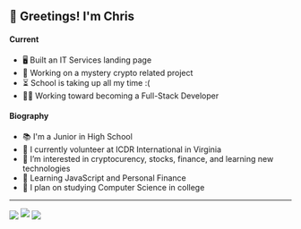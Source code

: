 <h2>👋 Greetings! I'm Chris</h2>
<h4>Current</h4>
<ul>
	<li>🖥️ Built an IT Services landing page</li>
	<li>💸 Working on a mystery crypto related project</li>
	<li>⏳ School is taking up all my time :(</li>
	<li>👨‍💻 Working toward becoming a Full-Stack Developer</li>
</ul>

<h4>Biography</h4>
<ul>
	<li>📚 I'm a Junior in High School</li>
	<li>🏢 I currently volunteer at ICDR International in Virginia</li>
	<li>👀 I’m interested in cryptocurency, stocks, finance, and learning new technologies</li>
	<li>🌱 Learning JavaScript and Personal Finance</li>
	<li>🧠 I plan on studying Computer Science in college</li>
</ul>

<!---
chrisdaid/chrisdaid is a ✨ special ✨ repository because its `README.md` (this file) appears on your GitHub profile.
You can click the Preview link to take a look at your changes.
--->
<hr>
<img align="center" src="https://readme-q35s9p6nl-chrisdaid.vercel.app/api?username=chrisdaid&show_icons=true&theme=ayu-mirage"> </img>
<img src="https://readme-q35s9p6nl-chrisdaid.vercel.app/api/pin/?username=chrisdaid&repo=full-landing-page)](https://github.com/chrisdaid/full-landing-page"> </img>
<img align="center" src="https://komarev.com/ghpvc/?username=chrisdaid&label=Guests"> </img>
